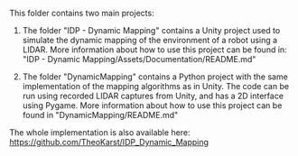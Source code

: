 This folder contains two main projects:

1. The folder "IDP - Dynamic Mapping" contains a Unity project used to simulate the dynamic mapping of the environment of a robot using a LIDAR. More information about how to use this project can be found in: "IDP - Dynamic Mapping/Assets/Documentation/README.md"

2. The folder "DynamicMapping" contains a Python project with the same implementation of the mapping algorithms as in Unity. The code can be run using recorded LIDAR captures from Unity, and has a 2D interface using Pygame. More information about how to use this project can be found in "DynamicMapping/README.md"

The whole implementation is also available here: https://github.com/TheoKarst/IDP_Dynamic_Mapping